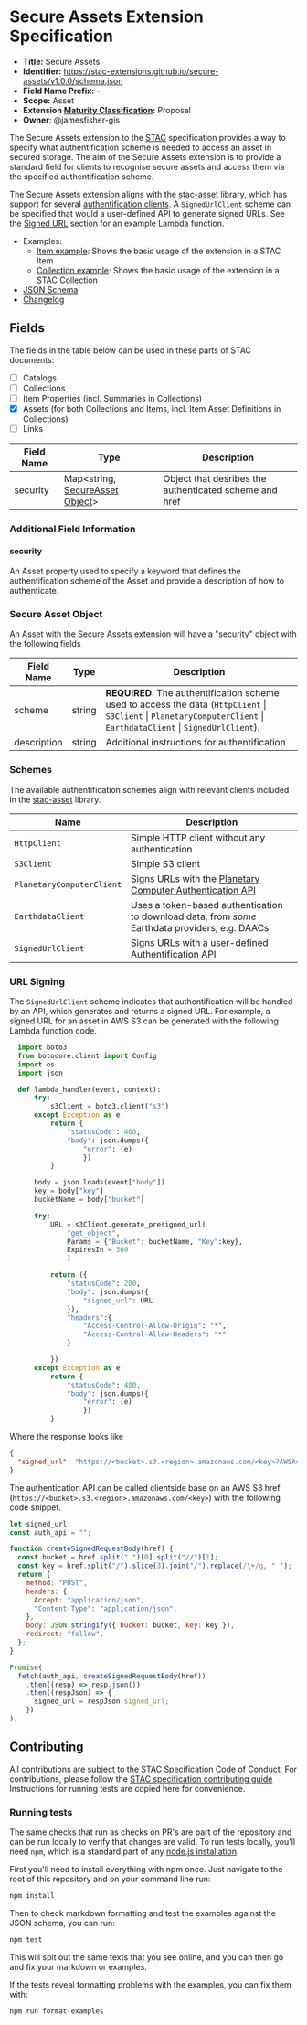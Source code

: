# Secure Assets Extension Specification

- **Title:** Secure Assets
- **Identifier:** <https://stac-extensions.github.io/secure-assets/v1.0.0/schema.json>
- **Field Name Prefix:** -
- **Scope:** Asset
- **Extension [Maturity Classification](https://github.com/radiantearth/stac-spec/tree/master/extensions/README.md#extension-maturity):** Proposal
- **Owner**: @jamesfisher-gis

The Secure Assets extension to the [STAC](https://github.com/radiantearth/stac-spec) specification provides a way to specify what authentification 
scheme is needed to access an asset in secured storage. The aim of the Secure Assets extension is to provide a standard field for clients to 
recognise secure assets and access them via the specified authentification scheme.

The Secure Assets extension aligns with the [stac-asset](https://github.com/stac-utils/stac-asset) library, which has support for several 
[authentification clients](https://github.com/stac-utils/stac-asset#clients). A `SignedUrlClient` scheme can be specified that would a user-defined 
API to generate signed URLs. See the [Signed URL](#url-signing) section for an example Lambda function.

- Examples:
  - [Item example](examples/item.json): Shows the basic usage of the extension in a STAC Item
  - [Collection example](examples/collection.json): Shows the basic usage of the extension in a STAC Collection
- [JSON Schema](json-schema/schema.json)
- [Changelog](./CHANGELOG.md)

## Fields

The fields in the table below can be used in these parts of STAC documents:

- [ ] Catalogs
- [ ] Collections
- [ ] Item Properties (incl. Summaries in Collections)
- [x] Assets (for both Collections and Items, incl. Item Asset Definitions in Collections)
- [ ] Links

| Field Name | Type                                                    | Description                                            |
| ---------- | ------------------------------------------------------- | ------------------------------------------------------ |
| security   | Map<string, [SecureAsset Object](#secure-asset-object)> | Object that desribes the authenticated scheme and href |

### Additional Field Information

#### security

An Asset property used to specify a keyword that defines the authentification scheme of the Asset and provide a description of how to authenticate.

### Secure Asset Object

An Asset with the Secure Assets extension will have a "security" object with the following fields

| Field Name  | Type   | Description                                                                                                                                                            |
| ----------- | ------ | ---------------------------------------------------------------------------------------------------------------------------------------------------------------------- |
| scheme      | string | **REQUIRED**. The authentification scheme used to access the data (`HttpClient` \| `S3Client` \| `PlanetaryComputerClient` \| `EarthdataClient` \| `SignedUrlClient`). |
| description | string | Additional instructions for authentification                                                                                                                           |

### Schemes

The available authentification schemes align with relevant clients included in the [stac-asset](https://github.com/stac-utils/stac-asset) library.

| Name                      | Description                                                                                                              |
| ------------------------- | ------------------------------------------------------------------------------------------------------------------------ |
| `HttpClient`              | Simple HTTP client without any authentication                                                                            |
| `S3Client`                | Simple S3 client                                                                                                         |
| `PlanetaryComputerClient` | Signs URLs with the [Planetary Computer Authentication API](https://planetarycomputer.microsoft.com/docs/reference/sas/) |
| `EarthdataClient`         | Uses a token-based authentication to download data, from _some_ Earthdata providers, e.g. DAACs                          |
| `SignedUrlClient`         | Signs URLs with a user-defined Authentification API                                                                      |

### URL Signing

The `SignedUrlClient` scheme indicates that authentification will be handled by an API, which generates and returns a signed URL. For example, 
a signed URL for an asset in AWS S3 can be generated with the following Lambda function code.

```python
  import boto3
  from botocore.client import Config
  import os
  import json

  def lambda_handler(event, context):
      try:
          s3Client = boto3.client("s3")
      except Exception as e:
          return {
              "statusCode": 400,
              "body": json.dumps({
                  "error": (e)
                  })
          }

      body = json.loads(event["body"])
      key = body["key"]
      bucketName = body["bucket"]

      try:
          URL = s3Client.generate_presigned_url(
              "get_object",
              Params = {"Bucket": bucketName, "Key":key},
              ExpiresIn = 360
              )

          return ({
              "statusCode": 200,
              "body": json.dumps({
                  "signed_url": URL
              }),
              "headers":{
                  "Access-Control-Allow-Origin": "*",
                  "Access-Control-Allow-Headers": "*"
              }

          })
      except Exception as e:
          return {
              "statusCode": 400,
              "body": json.dumps({
                  "error": (e)
                  })
          }
```

Where the response looks like

```json
{
  "signed_url": "https://<bucket>.s3.<region>.amazonaws.com/<key>?AWSAccessKeyId=<aws access key>&Signature=<signature>&x-amz-security-token=<auth token>&Expires=<epoch expiration time>"
}
```

The authentication API can be called clientside base on an AWS S3 href (`https://<bucket>.s3.<region>.amazonaws.com/<key>`) with the following code 
snippet.

```javascript
let signed_url;
const auth_api = "";

function createSignedRequestBody(href) {
  const bucket = href.split(".")[0].split("//")[1];
  const key = href.split("/").slice(3).join("/").replace(/\+/g, " ");
  return {
    method: "POST",
    headers: {
      Accept: "application/json",
      "Content-Type": "application/json",
    },
    body: JSON.stringify({ bucket: bucket, key: key }),
    redirect: "follow",
  };
}

Promise(
  fetch(auth_api, createSignedRequestBody(href))
    .then((resp) => resp.json())
    .then((respJson) => {
      signed_url = respJson.signed_url;
    })
);
```

## Contributing

All contributions are subject to the
[STAC Specification Code of Conduct](https://github.com/radiantearth/stac-spec/blob/master/CODE_OF_CONDUCT.md).
For contributions, please follow the
[STAC specification contributing guide](https://github.com/radiantearth/stac-spec/blob/master/CONTRIBUTING.md) Instructions
for running tests are copied here for convenience.

### Running tests

The same checks that run as checks on PR's are part of the repository and can be run locally to verify that changes are valid.
To run tests locally, you'll need `npm`, which is a standard part of any [node.js installation](https://nodejs.org/en/download/).

First you'll need to install everything with npm once. Just navigate to the root of this repository and on
your command line run:

```bash
npm install
```

Then to check markdown formatting and test the examples against the JSON schema, you can run:

```bash
npm test
```

This will spit out the same texts that you see online, and you can then go and fix your markdown or examples.

If the tests reveal formatting problems with the examples, you can fix them with:

```bash
npm run format-examples
```
